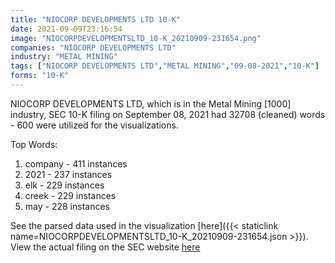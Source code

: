 ```yaml
---
title: "NIOCORP DEVELOPMENTS LTD 10-K"
date: 2021-09-09T23:16:54
image: "NIOCORPDEVELOPMENTSLTD_10-K_20210909-231654.png"
companies: "NIOCORP DEVELOPMENTS LTD"
industry: "METAL MINING"
tags: ["NIOCORP DEVELOPMENTS LTD","METAL MINING","09-08-2021","10-K"]
forms: "10-K"
---
```

NIOCORP DEVELOPMENTS LTD, which is in the Metal Mining [1000] industry, SEC 10-K filing on September 08, 2021 had 32708 (cleaned) words - 600 were utilized for the visualizations.

Top Words:
1. company - 411 instances
2. 2021 - 237 instances
3. elk - 229 instances
4. creek - 229 instances
5. may - 228 instances


See the parsed data used in the visualization [here]({{< staticlink name=NIOCORPDEVELOPMENTSLTD_10-K_20210909-231654.json >}}).  
View the actual filing on the SEC website [here](https://www.sec.gov/Archives/edgar/data/1512228/0001539497-21-001306.txt)